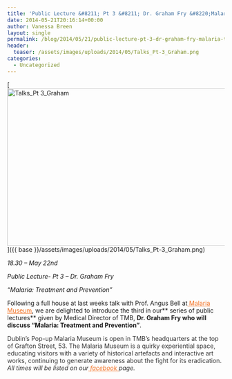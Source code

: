 ```yaml
---
title: 'Public Lecture &#8211; Pt 3 &#8211; Dr. Graham Fry &#8220;Malaria: Treatment and Prevention&#8221;'
date: 2014-05-21T20:16:14+00:00
author: Vanessa Breen
layout: single
permalink: /blog/2014/05/21/public-lecture-pt-3-dr-graham-fry-malaria-treatment-and-prevention/
header:
  teaser: /assets/images/uploads/2014/05/Talks_Pt-3_Graham.png
categories:
  - Uncategorized
---
```

[<img class="alignnone" src="{{ base }}/assets/images/uploads/2014/05/Talks_Pt-3_Graham.png" alt="Talks_Pt 3_Graham" width="628" height="364" />]({{ base }}/assets/images/uploads/2014/05/Talks_Pt-3_Graham.png)

_18.30 &#8211; May 22nd_

_Public Lecture- Pt 3 &#8211; Dr. Graham Fry_

_&#8220;Malaria: Treatment and Prevention&#8221;_ 

Following a full house at last weeks talk with Prof. Angus Bell at<a style="color: #f37021;" href="{{ base }}/" target="_blank"> Malaria Museum</a>, we are delighted to introduce the third in our** series of public lectures** given by Medical Director of TMB, **Dr. Graham Fry **who will discuss** &#8220;Malaria: Treatment and Prevention&#8221;**.

<div style="color: #333333;">
</div>

<div style="color: #333333;">
  Dublin’s Pop-up Malaria Museum is open in TMB’s headquarters at the top of Grafton Street, 53. The Malaria Museum is a quirky experiential space, educating visitors with a variety of historical artefacts and interactive art works, continuing to generate awareness about the fight for its eradication.
</div>

<div style="color: #333333;">
</div>

<div style="color: #333333;">
  <em>All times will be listed on our</em><em><a style="color: #f37021;" href="https://www.facebook.com/events/1451397398435996/" target="_blank"> facebook </a>page.<wbr /> </em>
</div>